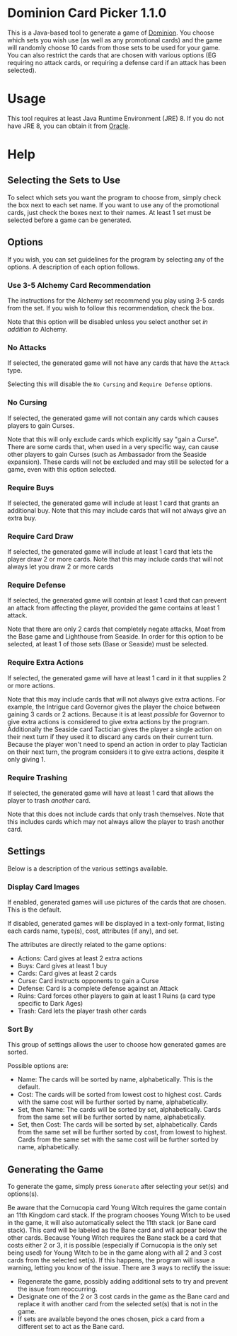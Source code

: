 # Dominion Card Picker 1.1.0
This is a Java-based tool to generate a game of [Dominion](http://riograndegames.com/Game/278-Dominion). You choose which sets you wish use (as well as any promotional cards) and the game will randomly choose 10 cards from those sets to be used for your game. You can also restrict the cards that are chosen with various options (EG requiring no attack cards, or requiring a defense card if an attack has been selected).

# Usage
This tool requires at least Java Runtime Environment (JRE) 8. If you do not have JRE 8, you can obtain it from [Oracle](https://java.com/en/download/).

# Help
## Selecting the Sets to Use
To select which sets you want the program to choose from, simply check the box next to each set name. If you want to use any of the promotional cards, just check the boxes next to their names. At least 1 set must be selected before a game can be generated.

## Options
If you wish, you can set guidelines for the program by selecting any of the options. A description of each option follows.

### Use 3-5 Alchemy Card Recommendation
The instructions for the Alchemy set recommend you play using 3-5 cards from the set. If you wish to follow this recommendation, check the box.

Note that this option will be disabled unless you select another set <i>in addition to</i> Alchemy.

### No Attacks
If selected, the generated game will not have any cards that have the `Attack` type.

Selecting this will disable the `No Cursing` and `Require Defense` options.

### No Cursing
If selected, the generated game will not contain any cards which causes players to gain Curses.

Note that this will only exclude cards which explicitly say "gain a Curse".
There are some cards that, when used in a very specific way, can cause other players to gain Curses (such as Ambassador from the Seaside expansion). These cards will not be excluded and may still be selected for a game, even with this option selected.

### Require Buys
If selected, the generated game will include at least 1 card that grants an additional buy.
Note that this may include cards that will not always give an extra buy.

### Require Card Draw
If selected, the generated game will include at least 1 card that lets the player draw 2 or more cards.
Note that this may include cards that will not always let you draw 2 or more cards

### Require Defense
If selected, the generated game will contain at least 1 card that can prevent an attack from affecting the player, provided the game contains at least 1 attack.

Note that there are only 2 cards that completely negate attacks, Moat from the Base game and Lighthouse from Seaside. In order for this option to be selected, at least 1 of those sets (Base or Seaside) must be selected.

### Require Extra Actions
If selected, the generated game will have at least 1 card in it that supplies 2 or more actions.

Note that this may include cards that will not always give extra actions. For example, the Intrigue card Governor gives the player the choice between gaining 3 cards or 2 actions. Because it is at least <i>possible</i> for Governor to give extra actions is considered to give extra actions by the program.
Additionally the Seaside card Tactician gives the player a single action on their next turn if they used it to discard any cards on their current turn. Because the player won't need to spend an action in order to play Tactician on their next turn, the program considers it to give extra actions, despite it only giving 1.

### Require Trashing
If selected, the generated game will have at least 1 card that allows the player to trash <i>another</i> card.

Note that this does not include cards that only trash themselves.
Note that this includes cards which may not always allow the player to trash another card.

## Settings
Below is a description of the various settings available.

### Display Card Images
If enabled, generated games will use pictures of the cards that are chosen. This is the default.

If disabled, generated games will be displayed in a text-only format, listing each cards name, type(s), cost, attributes (if any), and set.

The attributes are directly related to the game options:
- Actions: Card gives at least 2 extra actions
- Buys: Card gives at least 1 buy
- Cards: Card gives at least 2 cards
- Curse: Card instructs opponents to gain a Curse
- Defense: Card is a complete defense against an Attack
- Ruins: Card forces other players to gain at least 1 Ruins (a card type specific to Dark Ages)
- Trash: Card lets the player trash other cards

### Sort By
This group of settings allows the user to choose how generated games are sorted.

Possible options are:
- Name: The cards will be sorted by name, alphabetically. This is the default.
- Cost: The cards will be sorted from lowest cost to highest cost. Cards with the same cost will be further sorted by name, alphabetically.
- Set, then Name: The cards will be sorted by set, alphabetically. Cards from the same set will be further sorted by name, alphabetically.
- Set, then Cost: The cards will be sorted by set, alphabetically. Cards from the same set will be further sorted by cost, from lowest to highest. Cards from the same set with the same cost will be further sorted by name, alphabetically.

## Generating the Game
To generate the game, simply press `Generate` after selecting your set(s) and options(s).

Be aware that the Cornucopia card Young Witch requires the game contain an 11th Kingdom card stack. If the program chooses Young Witch to be used in the game, it will also automatically select the 11th stack (or Bane card stack). This card will be labeled as the Bane card and will appear below the other cards.
Because Young Witch requires the Bane stack be a card that costs either 2 or 3, it is possible (especially if Cornucopia is the only set being used) for Young Witch to be in the game along with all 2 and 3 cost cards from the selected set(s). If this happens, the program will issue a warning, letting you know of the issue.
There are 3 ways to rectify the issue:
- Regenerate the game, possibly adding additional sets to try and prevent the issue from reoccurring.
- Designate one of the 2 or 3 cost cards in the game as the Bane card and replace it with another card from the selected set(s) that is not in the game.
- If sets are available beyond the ones chosen, pick a card from a different set to act as the Bane card.
